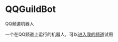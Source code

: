 # QQGuildBot
<p>QQ频道机器人</p>
<p>一个在QQ频道上运行的机器人，可以<a href="https://pd.qq.com/s/90ubsskci">进入我的频道</a>试用</p>
